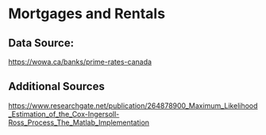 # Mortgages and Rentals

## Data Source:
https://wowa.ca/banks/prime-rates-canada

## Additional Sources
https://www.researchgate.net/publication/264878900_Maximum_Likelihood_Estimation_of_the_Cox-Ingersoll-Ross_Process_The_Matlab_Implementation

